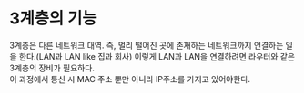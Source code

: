 # 3계층의 기능

3계층은 다른 네트워크 대역. 즉, 멀리 떨어진 곳에 존재하는 네트워크까지 연결하는 일을 한다.(LAN과 LAN like 집과 회사) 이렇게 LAN과 LAN을 연결하려면 라우터와 같은 3계층의 장비가 필요하다.  
이 과정에서 통신 시 MAC 주소 뿐만 아니라 IP주소를 가지고 있어야한다.
